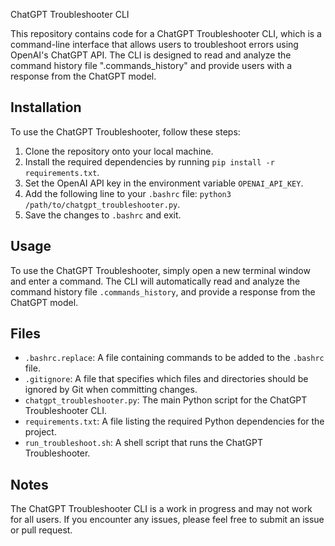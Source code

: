 ChatGPT Troubleshooter CLI

This repository contains code for a ChatGPT Troubleshooter CLI, which is a command-line interface that allows users to troubleshoot errors using OpenAI's ChatGPT API. The CLI is designed to read and analyze the command history file ".commands_history" and provide users with a response from the ChatGPT model.

## Installation

To use the ChatGPT Troubleshooter, follow these steps:

1. Clone the repository onto your local machine.
2. Install the required dependencies by running `pip install -r requirements.txt`.
3. Set the OpenAI API key in the environment variable `OPENAI_API_KEY`.
4. Add the following line to your `.bashrc` file: `python3 /path/to/chatgpt_troubleshooter.py`.
5. Save the changes to `.bashrc` and exit.

## Usage

To use the ChatGPT Troubleshooter, simply open a new terminal window and enter a command. The CLI will automatically read and analyze the command history file `.commands_history`, and provide a response from the ChatGPT model. 

## Files

- `.bashrc.replace`: A file containing commands to be added to the `.bashrc` file.
- `.gitignore`: A file that specifies which files and directories should be ignored by Git when committing changes.
- `chatgpt_troubleshooter.py`: The main Python script for the ChatGPT Troubleshooter CLI.
- `requirements.txt`: A file listing the required Python dependencies for the project.
- `run_troubleshoot.sh`: A shell script that runs the ChatGPT Troubleshooter.

## Notes

The ChatGPT Troubleshooter CLI is a work in progress and may not work for all users. If you encounter any issues, please feel free to submit an issue or pull request.